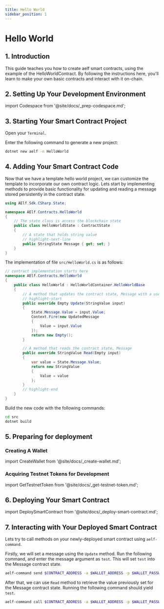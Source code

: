 ```yaml
---
title: Hello World
sidebar_position: 1
---
```


# Hello World

## 1. Introduction

This guide teaches you how to create aelf smart contracts, using the example of the HelloWorldContract. By following the instructions here, you'll learn to make your own basic contracts and interact with it on-chain.

## 2. Setting Up Your Development Environment

import Codespace from '@site/docs/\_prep-codespace.md';

<Codespace/>

## 3. Starting Your Smart Contract Project

Open your `Terminal`.

Enter the following command to generate a new project:

```bash title="Terminal"
dotnet new aelf -n HelloWorld
```

## 4. Adding Your Smart Contract Code

Now that we have a template hello world project, we can customize the template to incorporate our own contract logic.
Lets start by implementing methods to provide basic functionality for updating and reading a message stored persistently in the contract state.

```csharp title="src/HelloWorldState.cs"
using AElf.Sdk.CSharp.State;

namespace AElf.Contracts.HelloWorld
{
    // The state class is access the blockchain state
    public class HelloWorldState : ContractState
    {
        // A state that holds string value
        // highlight-next-line
        public StringState Message { get; set; }
    }
}
```

The implementation of file `src/HelloWorld.cs` is as follows:

```csharp title="src/HelloWorld.cs"
// contract implementation starts here
namespace AElf.Contracts.HelloWorld
{
    public class HelloWorld : HelloWorldContainer.HelloWorldBase
    {
        // A method that updates the contract state, Message with a user input
        // highlight-start
        public override Empty Update(StringValue input)
        {
            State.Message.Value = input.Value;
            Context.Fire(new UpdatedMessage
            {
                Value = input.Value
            });
            return new Empty();
        }

        // A method that reads the contract state, Message
        public override StringValue Read(Empty input)
        {
            var value = State.Message.Value;
            return new StringValue
            {
                Value = value
            };
        }
        // highlight-end
    }
}
```

Build the new code with the following commands:

```bash title="Terminal"
cd src
dotnet build
```

## 5. Preparing for deployment

### Creating A Wallet

import CreateWallet from '@site/docs/\_create-wallet.md';

<CreateWallet/>

### Acquiring Testnet Tokens for Development

import GetTestnetToken from '@site/docs/\_get-testnet-token.md';

<GetTestnetToken/>

## 6. Deploying Your Smart Contract

import DeploySmartContract from '@site/docs/\_deploy-smart-contract.md';

<DeploySmartContract/>

## 7. Interacting with Your Deployed Smart Contract

Lets try to call methods on your newly-deployed smart contract using `aelf-command`.

Firstly, we will set a message using the `Update` method. Run the following command,
and enter the message argument as `test`. This will set `test` into the Message contract state.

```bash title="Terminal"
aelf-command send $CONTRACT_ADDRESS -a $WALLET_ADDRESS -p $WALLET_PASSWORD -e https://tdvw-test-node.aelf.io Update
```

After that, we can use `Read` method to retrieve the value previously set for the Message contract state.
Running the following command should yield `test`.

```bash title="Terminal"
aelf-command call $CONTRACT_ADDRESS -a $WALLET_ADDRESS -p $WALLET_PASSWORD -e https://tdvw-test-node.aelf.io Read
```

